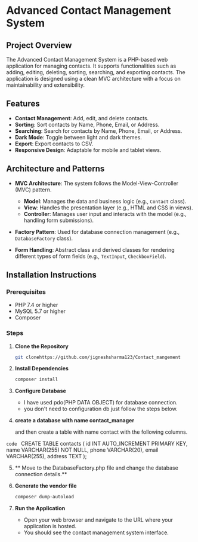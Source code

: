 # Advanced Contact Management System

## Project Overview

The Advanced Contact Management System is a PHP-based web application for managing contacts. It supports functionalities such as adding, editing, deleting, sorting, searching, and exporting contacts. The application is designed using a clean MVC architecture with a focus on maintainability and extensibility.

## Features

- **Contact Management**: Add, edit, and delete contacts.
- **Sorting**: Sort contacts by Name, Phone, Email, or Address.
- **Searching**: Search for contacts by Name, Phone, Email, or Address.
- **Dark Mode**: Toggle between light and dark themes.
- **Export**: Export contacts to CSV.
- **Responsive Design**: Adaptable for mobile and tablet views.

## Architecture and Patterns

- **MVC Architecture**: The system follows the Model-View-Controller (MVC) pattern.
  - **Model**: Manages the data and business logic (e.g., `Contact` class).
  - **View**: Handles the presentation layer (e.g., HTML and CSS in views).
  - **Controller**: Manages user input and interacts with the model (e.g., handling form submissions).

- **Factory Pattern**: Used for database connection management (e.g., `DatabaseFactory` class).

- **Form Handling**: Abstract class and derived classes for rendering different types of form fields (e.g., `TextInput`, `CheckboxField`).

## Installation Instructions

### Prerequisites

- PHP 7.4 or higher
- MySQL 5.7 or higher
- Composer

### Steps

1. **Clone the Repository**

   ```bash
   git clonehttps://github.com/jigneshsharma123/Contact_mangement

2. **Install Dependencies**

   ```bash
   composer install
   ```

3. **Configure Database**

   - I have used pdo(PHP DATA OBJECT) for database connection.
   - you don't need to configuration db just follow the steps below.

4. **create a database with name contact_manager**
     
     and then create a table with name contact with the following 
     columns.

```code ```
    CREATE TABLE contacts (
    id INT AUTO_INCREMENT PRIMARY KEY,
    name VARCHAR(255) NOT NULL,
    phone VARCHAR(20),
    email VARCHAR(255),
    address TEXT
);

5. ** Move to the DatabaseFactory.php file and change the database connection details.**

6. **Generate the vendor file**

   ```bash
   composer dump-autoload
   ```

7. **Run the Application**

   - Open your web browser and navigate to the URL where your application is hosted.
   - You should see the contact management system interface.
